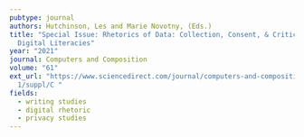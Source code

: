 ```yaml
---
pubtype: journal
authors: Hutchinson, Les and Marie Novotny, (Eds.)
title: "Special Issue: Rhetorics of Data: Collection, Consent, & Critical
  Digital Literacies"
year: "2021"
journal: Computers and Composition
volume: "61"
ext_url: "https://www.sciencedirect.com/journal/computers-and-composition/vol/6\
  1/suppl/C "
fields:
  - writing studies
  - digital rhetoric
  - privacy studies
---
```

